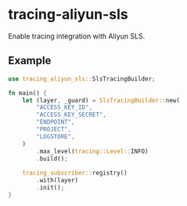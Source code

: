 # tracing-aliyun-sls

Enable tracing integration with Aliyun SLS.

## Example

```rust
use tracing_aliyun_sls::SlsTracingBuilder;

fn main() {
    let (layer, _guard) = SlsTracingBuilder::new(
        "ACCESS_KEY_ID",
        "ACCESS_KEY_SECRET",
        "ENDPOINT",
        "PROJECT",
        "LOGSTORE",
    )
        .max_level(tracing::Level::INFO)
        .build();
    
    tracing_subscriber::registry()
        .with(layer)
        .init();
}
```